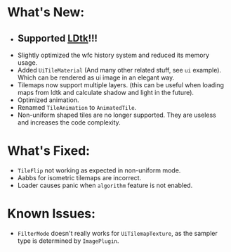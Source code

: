# What's New:

- ## Supported [LDtk](https://ldtk.io/)!!!
- Slightly optimized the wfc history system and reduced its memory usage.
- Added `UiTileMaterial` (And many other related stuff, see `ui` example). Which can be rendered as ui image in an elegant way.
- Tilemaps now support multiple layers. (this can be useful when loading maps from ldtk and calculate shadow and light in the future).
- Optimized animation.
- Renamed `TileAnimation` to `AnimatedTile`.
- Non-uniform shaped tiles are no longer supported. They are useless and increases the code complexity.

# What's Fixed:

- `TileFlip` not working as expected in non-uniform mode.
- Aabbs for isometric tilemaps are incorrect.
- Loader causes panic when `algorithm` feature is not enabled.

# Known Issues:

- `FilterMode` doesn't really works for `UiTilemapTexture`, as the sampler type is determined by `ImagePlugin`.
